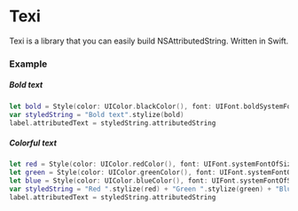 # Texi

Texi is a library that you can easily build NSAttributedString. Written in Swift.

### Example

##### Bold text

``` swift
let bold = Style(color: UIColor.blackColor(), font: UIFont.boldSystemFontOfSize(17))
var styledString = "Bold text".stylize(bold)
label.attributedText = styledString.attributedString
```

##### Colorful text

``` swift
let red = Style(color: UIColor.redColor(), font: UIFont.systemFontOfSize(17))
let green = Style(color: UIColor.greenColor(), font: UIFont.systemFontOfSize(17))
let blue = Style(color: UIColor.blueColor(), font: UIFont.systemFontOfSize(17))
var styledString = "Red ".stylize(red) + "Green ".stylize(green) + "Blue ".stylize(blue)
label.attributedText = styledString.attributedString
```
